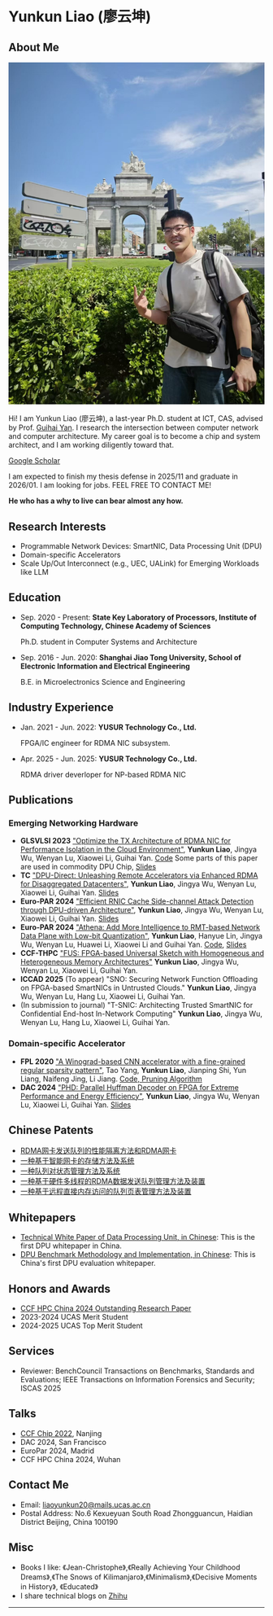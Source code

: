 # Yunkun Liao (廖云坤)

## About Me

<img class="profile-picture" src="Yunkun_in_Madrid.jpg">

Hi! I am Yunkun Liao (廖云坤), a last-year Ph.D. student at ICT, CAS, advised by Prof. [Guihai Yan](http://english.ict.cas.cn/people/scien/bln/202303/t20230321_328593.html). I research the intersection between computer 
 network and computer architecture. My career goal is to become a chip and system architect, and I am working diligently toward that.

[Google Scholar](https://scholar.google.com/citations?user=6ITn_W8AAAAJ&hl=en) 

I am expected to finish my thesis defense in 2025/11 and graduate in 2026/01. I am looking for jobs. FEEL FREE TO CONTACT ME!

**He who has a why to live can bear almost any how.**

## Research Interests
* Programmable Network Devices: SmartNIC, Data Processing Unit (DPU)
* Domain-specific Accelerators
* Scale Up/Out Interconnect (e.g., UEC, UALink) for Emerging Workloads like LLM

## Education
* Sep. 2020 - Present: **State Key Laboratory of Processors, Institute of Computing Technology, Chinese Academy of Sciences**

   Ph.D. student in Computer Systems and Architecture


* Sep. 2016 - Jun. 2020: **Shanghai Jiao Tong University, School of Electronic Information and Electrical Engineering**

   B.E. in Microelectronics Science and Engineering

## Industry Experience
* Jan. 2021 - Jun. 2022: **YUSUR Technology Co., Ltd.**

   FPGA/IC engineer for RDMA NIC subsystem.
* Apr. 2025 - Jun. 2025: **YUSUR Technology Co., Ltd.**

   RDMA driver deverloper for NP-based RDMA NIC


## Publications
### Emerging Networking Hardware
- **GLSVLSI 2023** ["Optimize the TX Architecture of RDMA NIC for Performance Isolation in the Cloud Environment"](https://dl.acm.org/doi/10.1145/3583781.3590276), **Yunkun Liao**, Jingya Wu, Wenyan Lu, Xiaowei Li, Guihai Yan. [Code](https://github.com/liaoyunkun/RDMA-NIC-Isolation-Research) Some parts of this paper are used in commodity DPU Chip, [Slides](./glsvlsi_2023_pre.pdf)
- **TC** ["DPU-Direct: Unleashing Remote Accelerators via Enhanced RDMA for Disaggregated Datacenters"](https://ieeexplore.ieee.org/abstract/document/10536912),  **Yunkun Liao**, Jingya Wu, Wenyan Lu, Xiaowei Li, Guihai Yan. [Slides](./DPU-Direct-Intro.pdf)
- **Euro-PAR 2024** ["Efficient RNIC Cache Side-channel Attack Detection through DPU-driven Architecture"](https://link.springer.com/chapter/10.1007/978-3-031-69766-1_1), **Yunkun Liao**, Jingya Wu, Wenyan Lu, Xiaowei Li, Guihai Yan. [Slides](./europar-2024-rcsca.pdf)
- **Euro-PAR 2024** ["Athena: Add More Intelligence to RMT-based Network Data Plane with Low-bit Quantization"](https://link.springer.com/chapter/10.1007/978-3-031-69766-1_18), **Yunkun Liao**, Hanyue Lin, Jingya Wu, Wenyan Lu, Huawei Li, Xiaowei Li and Guihai Yan. [Code](https://github.com/liaoyunkun/dpu-driven-scadet/tree/master), [Slides](./europar-2024-athena.pdf)
- **CCF-THPC** ["FUS: FPGA-based Universal Sketch with Homogeneous and Heterogeneous Memory Architectures"](https://link.springer.com/article/10.1007/s42514-025-00222-5) **Yunkun Liao**, Jingya Wu, Wenyan Lu, Xiaowei Li, Guihai Yan.
- **ICCAD 2025** (To appear) "SNO: Securing Network Function Offloading on FPGA-based SmartNICs in Untrusted Clouds." **Yunkun Liao**, Jingya Wu, Wenyan Lu, Hang Lu, Xiaowei Li, Guihai Yan.
- (In submission to journal) "T-SNIC: Architecting Trusted SmartNIC for Confidential End-host In-Network Computing"  **Yunkun Liao**, Jingya Wu, Wenyan Lu, Hang Lu, Xiaowei Li, Guihai Yan.

### Domain-specific Accelerator
- **FPL 2020** ["A Winograd-based CNN accelerator with a fine-grained regular sparsity pattern"](https://ieeexplore.ieee.org/document/9221628), Tao Yang, **Yunkun Liao**, Jianping Shi, Yun Liang, Naifeng Jing, Li Jiang. [Code, Pruning Algorithm](https://github.com/liaoyunkun/Winograd-NN-Prune-FPL-2020)
- **DAC 2024** ["PHD: Parallel Huffman Decoder on FPGA for Extreme Performance and Energy Efficiency"](https://dl.acm.org/doi/10.1145/3649329.3655967), **Yunkun Liao**, Jingya Wu, Wenyan Lu, Xiaowei Li, Guihai Yan. [Slides](./dac_2024_pre.pdf)

## Chinese Patents
- [RDMA网卡发送队列的性能隔离方法和RDMA网卡](./patent_1.png)
- [一种基于智能网卡的存储方法及系统](./patent_2.png)
- [一种队列对状态管理方法及系统](./patent_3.png)
- [一种基于硬件多线程的RDMA数据发送队列管理方法及装置](./patent_4.png)
- [一种基于远程直接内存访问的队列页表管理方法及装置](./patent_5.png)

## Whitepapers
- [Technical White Paper of Data Processing Unit, in Chinese](./DPU-whitepaper-publish-2021.pdf): This is the first DPU whitepaper in China.
- [DPU Benchmark Methodology and Implementation, in Chinese](./DPU_Benchmark.pdf): This is China's first DPU evaluation whitepaper.

## Honors and Awards
* [CCF HPC China 2024 Outstanding Research Paper](https://ccf.org.cn/hpcchina2024/general_2187)
* 2023-2024 UCAS Merit Student
* 2024-2025 UCAS Top Merit Student 
  
## Services

* Reviewer: BenchCouncil Transactions on Benchmarks, Standards and Evaluations; IEEE Transactions on Information Forensics and Security; ISCAS 2025

## Talks

* [CCF Chip 2022](./ccf_chip_2022.jpg), Nanjing
* DAC 2024, San Francisco
* EuroPar 2024, Madrid
* CCF HPC China 2024, Wuhan

## Contact Me

* Email: [liaoyunkun20@mails.ucas.ac.cn](mailto:liaoyunkun20@mails.ucas.ac.cn)
* Postal Address: No.6 Kexueyuan South Road Zhongguancun, Haidian District Beijing, China 100190

## Misc
- Books I like: 《Jean-Christophe》,《Really Achieving Your Childhood Dreams》,《The Snows of Kilimanjaro》,《Minimalism》,《Decisive Moments in History》, 《Educated》
- I share technical blogs on [Zhihu](https://www.zhihu.com/people/qi-ming-zi-zhen-nan-38-2/posts)


---




